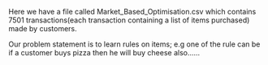 <p>
Here we have a file called Market_Based_Optimisation.csv which contains 7501 transactions(each transaction containing a list of items purchased) made by customers. 

Our problem statement is to learn rules on items; e.g one of the rule can be if a customer buys pizza then he will buy cheese also......
</p>
